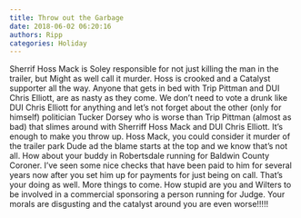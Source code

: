 ```yaml
---
title: Throw out the Garbage
date: 2018-06-02 06:20:16
authors: Ripp
categories: Holiday
---
```


 Sherrif Hoss Mack is Soley responsible for not just killing the man in the trailer, but Might as well call it murder. Hoss is crooked and a Catalyst supporter all the way. Anyone that gets in bed with Trip Pittman and DUI Chris Elliott, are as nasty as they come.  We don’t need to vote a drunk like DUI Chris Elliott for anything and let’s not forget about the other (only for himself) politician Tucker Dorsey who is worse than Trip Pittman (almost as bad) that slimes around with Sherriff Hoss Mack and DUI Chris Elliott. It’s enough to make you throw up. Hoss Mack, you could consider it murder of the trailer park Dude ad the blame starts at the top and we know that’s not all. How about your buddy in Robertsdale running for Baldwin County Coroner. I’ve seen some nice checks that have been paid to him for several years now after you set him up for payments for just being on call.  That’s your doing as well. More things to come. How stupid are you and Wilters to be involved in a commercial sponsoring a person running for Judge. Your morals are disgusting and the catalyst around you are even worse!!!!!
